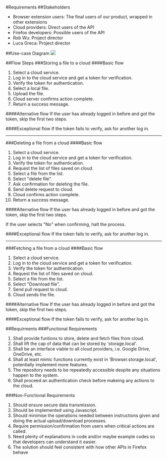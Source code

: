 #Requirements
##Stakeholders 
- Browser extension users: The final users of our product, wrapped in other extensions
- Cloud providers: Direct users of the API
- Firefox developers: Possible users of the API
- Rob Wu: Project director
- Luca Greca: Project director

##Use-case Diagram
![](https://github.com/MaxTheWhale/firefox-extensions-ecosystem/tree/master/Portfolio%20A/use-case%20diagram)

##Flow Steps
###Storing a file to a cloud
####Basic flow
1. Select a cloud service. 
2. Log in to the cloud service and get a token for verification.
3. Verify the token for authentication. 
4. Select a local file. 
5. Upload the file. 
6. Cloud server confirms action complete. 
7. Return a success message. 

####Alternative flow
If the user has already logged in before and got the token, skip the first two steps. 

####Exceptional flow
If the token fails to verify, ask for another log in. 

------------------------------------------

###Deleting a file from a cloud
####Basic flow
1. Select a cloud service. 
2. Log in to the cloud service and get a token for verification.
3. Verify the token for authentication. 
4. Request the list of files saved on cloud. 
5. Select a file from the list. 
6. Select "delete file". 
7. Ask confirmation for deleting the file. 
8. Send delete request to cloud. 
9. Cloud confirms action complete.
10. Return a success message. 

####Alternative flow
If the user has already logged in before and got the token, skip the first two steps. 

If the user selects "No" when confirming, halt the process. 

####Exceptional flow
If the token fails to verify, ask for another log in. 

-----------------------------------------

###Fetching a file from a cloud
####Basic flow
1. Select a cloud service. 
2. Log in to the cloud service and get a token for verification.
3. Verify the token for authentication. 
4. Request the list of files saved on cloud. 
5. Select a file from the list. 
6. Select "Download file". 
7. Send pull request to cloud. 
8. Cloud sends the file.

####Alternative flow
If the user has already logged in before and got the token, skip the first two steps. 

####Exceptional flow
If the token fails to verify, ask for another log in. 

##Requirments
###Functional Requirements
1.	Shall provide funtions to store, delete and fetch files from cloud.
2.	Shall lift the cap of data that can be stored by 'storage.local'.
3.	Shall be an interface viable to all cloud providers, i.e. Google Drive, OneDrive, etc.
4.	Shall at least mimic functions currently exist in 'Browser.storage.local', potentially implement more features.
5.	The repository needs to be repeatedly accessible despite any situations happen to the system.
6. Shall proceed an authentication check before makeing any actions to the cloud.

###Non-Functional Requirements
1.	Should ensure secure data transmission.
2.	Should be implemented using Javascript.
3.	Should minimise the operations needed between instructions given and doing the actual upload/download processes.
4.	Require permission/confirmation from users when critical actions are called.
5.	Need plenty of explanations in code and/or maybe example codes so that developers can understand it easier. 
6. The solution should feel consistent with how other APIs in Firefox behave

